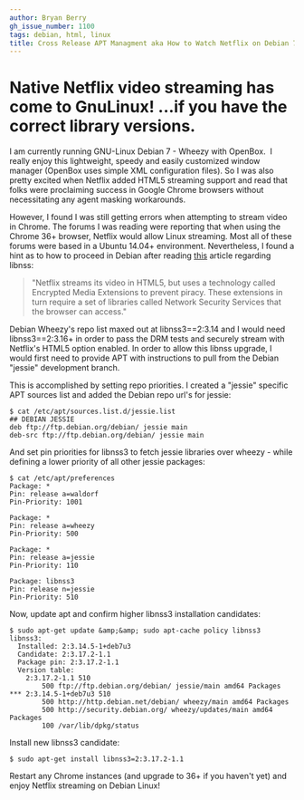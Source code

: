 ```yaml
---
author: Bryan Berry
gh_issue_number: 1100
tags: debian, html, linux
title: Cross Release APT Managment aka How to Watch Netflix on Debian 7 Wheezy
---
```




# Native Netflix video streaming has come to GnuLinux! ...if you have the correct library versions.

I am currently running GNU-Linux Debian 7 - Wheezy with OpenBox.  I really enjoy this lightweight, speedy and easily customized window manager (OpenBox uses simple XML configuration files).  So I was also pretty excited when Netflix added HTML5 streaming support and read that folks were proclaiming success in Google Chrome browsers without necessitating any agent masking workarounds.

However, I found I was still getting errors when attempting to stream video in Chrome. The forums I was reading were reporting that when using the Chrome 36+ browser, Netflix would allow Linux streaming. Most all of these forums were based in a Ubuntu 14.04+ environment.  Nevertheless, I found a hint as to how to proceed in Debian after reading [this](http://www.pcworld.com/article/2824623/ubuntu-linux-gets-netflix-without-weird-workarounds.html) article regarding libnss:

> "Netflix streams its video in HTML5, but uses a technology called Encrypted Media Extensions to prevent piracy. These extensions in turn require a set of libraries called Network Security Services that the browser can access."
> 
> 

Debian Wheezy's repo list maxed out at libnss3==2:3.14 and I would need libnss3==2:3.16+ in order to pass the DRM tests and securely stream with Netflix's HTML5 option enabled.  In order to allow this libnss upgrade, I would first need to provide APT with instructions to pull from the Debian "jessie" development branch.

This is accomplished by setting repo priorities.  I created a "jessie" specific APT sources list and added the Debian repo url's for jessie:

```nohighlight
$ cat /etc/apt/sources.list.d/jessie.list
## DEBIAN JESSIE
deb ftp://ftp.debian.org/debian/ jessie main
deb-src ftp://ftp.debian.org/debian/ jessie main
```

And set pin priorities for libnss3 to fetch jessie libraries over wheezy - while defining a lower priority of all other jessie packages:

```nohighlight
$ cat /etc/apt/preferences
Package: *
Pin: release a=waldorf
Pin-Priority: 1001

Package: *
Pin: release a=wheezy
Pin-Priority: 500

Package: *
Pin: release a=jessie
Pin-Priority: 110

Package: libnss3
Pin: release n=jessie
Pin-Priority: 510
```

Now, update apt and confirm higher libnss3 installation candidates:

```nohighlight
$ sudo apt-get update &amp;&amp; sudo apt-cache policy libnss3
libnss3:
  Installed: 2:3.14.5-1+deb7u3
  Candidate: 2:3.17.2-1.1
  Package pin: 2:3.17.2-1.1
  Version table:
    2:3.17.2-1.1 510
        500 ftp://ftp.debian.org/debian/ jessie/main amd64 Packages
*** 2:3.14.5-1+deb7u3 510
        500 http://http.debian.net/debian/ wheezy/main amd64 Packages
        500 http://security.debian.org/ wheezy/updates/main amd64 Packages
        100 /var/lib/dpkg/status

```

Install new libnss3 candidate:

```nohighlight
$ sudo apt-get install libnss3=2:3.17.2-1.1
```

Restart any Chrome instances (and upgrade to 36+ if you haven't yet) and enjoy Netflix streaming on Debian Linux!



